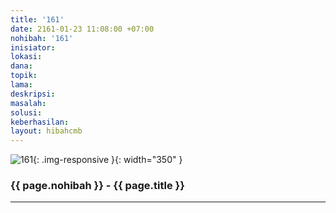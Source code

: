 ```yaml
---
title: '161'
date: 2161-01-23 11:08:00 +07:00
nohibah: '161'
inisiator: 
lokasi: 
dana: 
topik: 
lama: 
deskripsi: 
masalah: 
solusi: 
keberhasilan: 
layout: hibahcmb
---
```


![161](/static/img/hibahcmb/161.png){: .img-responsive }{: width="350" }

### {{ page.nohibah }} - {{ page.title }}

---
